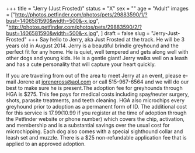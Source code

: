 +++
title = "Jerry (Just Frosted)"
status = "X"
sex = ""
age = "Adult"
images = ["http://photos.petfinder.com/photos/pets/29883590/1/?bust=1406581590&width=500&-x.jpg",
"http://photos.petfinder.com/photos/pets/29883590/2/?bust=1406581590&width=500&-x.jpg",
]
draft = false
slug = "Jerry-Just-Frosted"
+++
Say hello to Jerry, aka Just Frosted at the track. He will be 3 years old in August 2014. Jerry is a beautiful brindle greyhound and the perfect fit for any home. He is quiet, well tempered and gets along well with other dogs and young kids. He is a gentle giant! Jerry walks well on a leash and has a cute personality that will capture your heart quickly.

If you are traveling from out of the area to meet Jerry at an event, please e-mail Jorene at joreneross@aol.com or call 515-967-6564 and we will do our best to make sure he is present.The adoption fee for greyhounds through HGA is $275. This fee pays for medical costs including spay/neuter surgery, shots, parasite treatments, and teeth cleaning. HGA also microchips every greyhound prior to adoption as a permanent form of ID. The additional cost for this service is $17.99 ($10.99 if you register at the time of adoption through the Petfinder website or phone number) which covers the chip, activation, and membership and is a substantial savings over the usual cost for microchipping. Each dog also comes with a special sighthound collar and leash set and muzzle. There is a $25 non-refundable application fee that is applied to an approved adoption.
